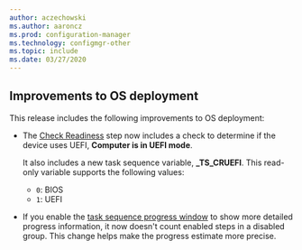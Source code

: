 ```yaml
---
author: aczechowski
ms.author: aaroncz
ms.prod: configuration-manager
ms.technology: configmgr-other
ms.topic: include
ms.date: 03/27/2020
---
```


## <a name="bkmk_osd"></a> Improvements to OS deployment

This release includes the following improvements to OS deployment:

- The [Check Readiness](/configmgr/osd/understand/task-sequence-steps#BKMK_CheckReadiness) step now includes a check to determine if the device uses UEFI, **Computer is in UEFI mode**.<!--6452769-->

    It also includes a new task sequence variable, **_TS_CRUEFI**. This read-only variable supports the following values:

  - `0`: BIOS
  - `1`: UEFI

- If you enable the [task sequence progress window](/configmgr/core/get-started/2020/technical-preview-2002#bkmk_tsprogress) to show more detailed progress information, it now doesn't count enabled steps in a disabled group.<!-- 6448412 --> This change helps make the progress estimate more precise.
